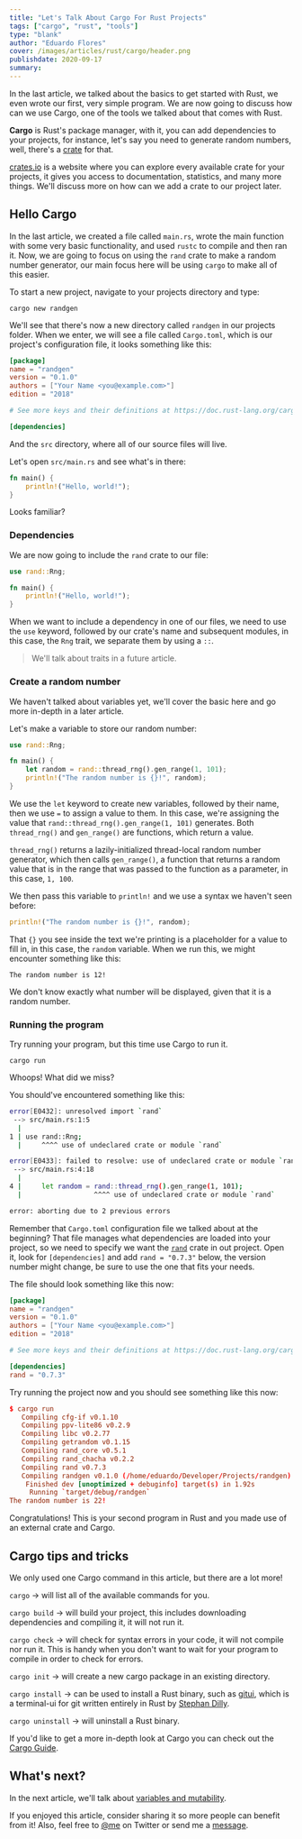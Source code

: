 ```yaml
---
title: "Let's Talk About Cargo For Rust Projects"
tags: ["cargo", "rust", "tools"]
type: "blank"
author: "Eduardo Flores"
cover: /images/articles/rust/cargo/header.png
publishdate: 2020-09-17
summary: 
---
```


In the last article, we talked about the basics to get started with Rust, we even wrote our first, very simple program. We are now going to discuss how can we use Cargo, one of the tools we talked about that comes with Rust.

**Cargo** is Rust's package manager, with it, you can add dependencies to your projects, for instance, let's say you need to generate random numbers, well, there's a [crate](https://crates.io/crates/rand) for that.

[crates.io](crates.io) is a website where you can explore every available crate for your projects, it gives you access to documentation, statistics, and many more things. We'll discuss more on how can we add a crate to our project later.

## Hello Cargo

In the last article, we created a file called `main.rs`, wrote the main function with some very basic functionality, and used `rustc` to compile and then ran it. Now, we are going to focus on using the `rand` crate to make a random number generator, our main focus here will be using `cargo` to make all of this easier.

To start a new project, navigate to your projects directory and type:

```
cargo new randgen
```

We'll see that there's now a new directory called `randgen` in our projects folder. When we enter, we will see a file called `Cargo.toml`, which is our project's configuration file, it looks something like this:

```toml
[package]
name = "randgen"
version = "0.1.0"
authors = ["Your Name <you@example.com>"]
edition = "2018"

# See more keys and their definitions at https://doc.rust-lang.org/cargo/reference/manifest.html

[dependencies]
```

And the `src` directory, where all of our source files will live.

Let's open `src/main.rs` and see what's in there:

```rust
fn main() {
    println!("Hello, world!");
}
```

Looks familiar?

### Dependencies

We are now going to include the `rand` crate to our file:

```rust
use rand::Rng;

fn main() {
    println!("Hello, world!");
}
```

When we want to include a dependency in one of our files, we need to use the `use` keyword, followed by our crate's name and subsequent modules, in this case, the `Rng` trait, we separate them by using a `::`.

> We'll talk about traits in a future article.

### Create a random number

We haven't talked about variables yet, we'll cover the basic here and go more in-depth in a later article.

Let's make a variable to store our random number:

```rust
use rand::Rng;

fn main() {
    let random = rand::thread_rng().gen_range(1, 101);
    println!("The random number is {}!", random);
}
```

We use the `let` keyword to create new variables, followed by their name, then we use `=` to assign a value to them. In this case, we're assigning the value that `rand::thread_rng().gen_range(1, 101)` generates. Both `thread_rng()` and `gen_range()` are functions, which return a value.

`thread_rng()` returns a lazily-initialized thread-local random number generator, which then calls `gen_range()`, a function that returns a random value that is in the range that was passed to the function as a parameter, in this case, `1, 100`.

We then pass this variable to `println!` and we use a syntax we haven't seen before:

```rust
println!("The random number is {}!", random);
```

That `{}` you see inside the text we're printing is a placeholder for a value to fill in, in this case, the `random` variable. When we run this, we might encounter something like this:

```text
The random number is 12!
```

We don't know exactly what number will be displayed, given that it is a random number.

### Running the program

Try running your program, but this time use Cargo to run it.

```bashtoml
cargo run
```

Whoops! What did we miss?

You should've encountered something like this:

```bash
error[E0432]: unresolved import `rand`
 --> src/main.rs:1:5
  |
1 | use rand::Rng;
  |     ^^^^ use of undeclared crate or module `rand`

error[E0433]: failed to resolve: use of undeclared crate or module `rand`
 --> src/main.rs:4:18
  |
4 |     let random = rand::thread_rng().gen_range(1, 101);
  |                  ^^^^ use of undeclared crate or module `rand`

error: aborting due to 2 previous errors
```

Remember that `Cargo.toml` configuration file we talked about at the beginning? That file manages what dependencies are loaded into your project, so we need to specify we want the [`rand`](https://crates.io/crates/rand) crate in out project. Open it, look for `[dependencies]` and add `rand = "0.7.3"` below, the version number might change, be sure to use the one that fits your needs.

The file should look something like this now:

```toml
[package]
name = "randgen"
version = "0.1.0"
authors = ["Your Name <you@example.com>"]
edition = "2018"

# See more keys and their definitions at https://doc.rust-lang.org/cargo/reference/manifest.html

[dependencies]
rand = "0.7.3"
```

Try running the project now and you should see something like this now:

```toml
$ cargo run
   Compiling cfg-if v0.1.10
   Compiling ppv-lite86 v0.2.9
   Compiling libc v0.2.77
   Compiling getrandom v0.1.15
   Compiling rand_core v0.5.1
   Compiling rand_chacha v0.2.2
   Compiling rand v0.7.3
   Compiling randgen v0.1.0 (/home/eduardo/Developer/Projects/randgen)
    Finished dev [unoptimized + debuginfo] target(s) in 1.92s
     Running `target/debug/randgen`
The random number is 22!

```

Congratulations! This is your second program in Rust and you made use of an external crate and Cargo.

## Cargo tips and tricks

We only used one Cargo command in this article, but there are a lot more!

`cargo` -> will list all of the available commands for you.

`cargo build` -> will build your project, this includes downloading dependencies and compiling it, it will not run it.

`cargo check` -> will check for syntax errors in your code, it will not compile nor run it. This is handy when you don't want to wait for your program to compile in order to check for errors.

`cargo init` -> will create a new cargo package in an existing directory.

`cargo install` -> can be used to install a Rust binary, such as [gitui](https://github.com/extrawurst/gitui), which is a terminal-ui for git written entirely in Rust by [Stephan Dilly](https://twitter.com/Extrawurst).

`cargo uninstall` -> will uninstall a Rust binary.

If you'd like to get a more in-depth look at Cargo you can check out the [Cargo Guide](https://doc.rust-lang.org/cargo/guide/).

## What's next?

In the next article, we'll talk about [variables and mutability](https://edfloreshz.dev/posts/rust/variables-and-mutability).

If you enjoyed this article, consider sharing it so more people can benefit from it! Also, feel free to [@me](https://twitter.com/edfloreshz) on Twitter or send me a [message](https://t.me/edfloreshz).
